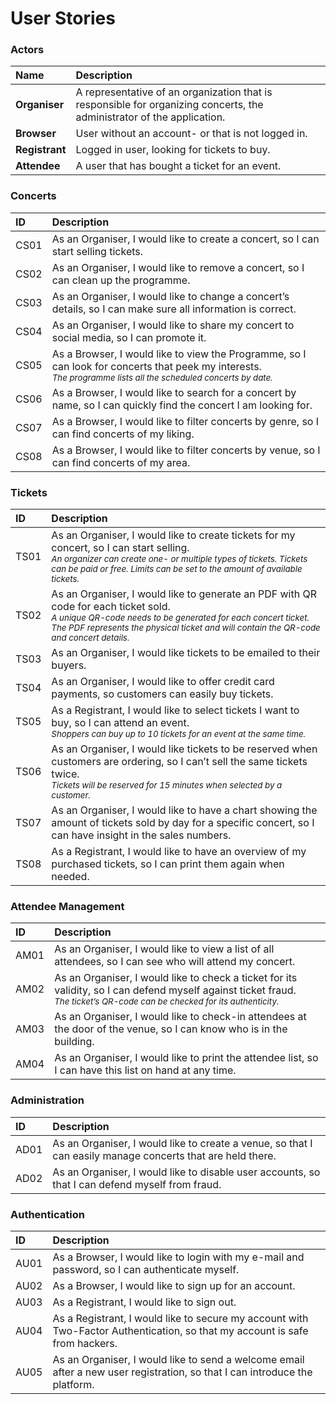 # User Stories

### Actors

| Name           | Description                                                                                                            |
| :------------- | :--------------------------------------------------------------------------------------------------------------------- |
| **Organiser**  | A representative of an organization that is responsible for organizing concerts, the administrator of the application. |
| **Browser**    | User without an account- or that is not logged in.                                                                     |
| **Registrant** | Logged in user, looking for tickets to buy.                                                                            |
| **Attendee**   | A user that has bought a ticket for an event.                                                                          |

### Concerts
| ID   | Description                                                                                                                                                                       |
| :--- | :-------------------------------------------------------------------------------------------------------------------------------------------------------------------------------- |
| CS01  | As an Organiser, I would like to create a concert, so I can start selling tickets.                                                                                                |
| CS02  | As an Organiser, I would like to remove a concert, so I can clean up the programme.                                                                                               |
| CS03  | As an Organiser, I would like to change a concert’s details, so I can make sure all information is correct.                                                                       |
| CS04  | As an Organiser, I would like to share my concert to social media, so I can promote it.                                                                                           |
| CS05  | As a Browser, I would like to view the Programme, so I can look for concerts that peek my interests. <br><small>*The programme lists all the scheduled concerts by date.*</small> |
| CS06  | As a Browser, I would like to search for a concert by name, so I can quickly find the concert I am looking for.                                                                   |
| CS07  | As a Browser, I would like to filter concerts by genre, so I can find concerts of my liking.                                                                                      |
| CS08  | As a Browser, I would like to filter concerts by venue, so I can find concerts of my area.                                                                                        |

### Tickets
| ID   | Description                                                                                                                                                                                                                                                              |
| :--- | :----------------------------------------------------------------------------------------------------------------------------------------------------------------------------------------------------------------------------------------------------------------------- |
| TS01  | As an Organiser, I would like to create tickets for my concert, so I can start selling. <br> <small> <i> An organizer can create one- or multiple types of tickets. Tickets can be paid or free. Limits can be set to the amount of available tickets. </i></small>      |
| TS02  | As an Organiser, I would like to generate an PDF with QR code for each ticket sold. <br> <small> <i>A unique QR-code needs to be generated for each concert ticket. The PDF represents the physical ticket and will contain the QR-code and concert details.</i></small> |
| TS03  | As an Organiser, I would like tickets to be emailed to their buyers.                                                                                                                                                                                                     |
| TS04  | As an Organiser, I would like to offer credit card payments, so customers can easily buy tickets.                                                                                                                                                                        |
| TS05  | As a Registrant, I would like to select tickets I want to buy, so I can attend an event.<br> <small> <i>Shoppers can buy up to 10 tickets for an event at the same time.</i></small>                                                                                     |
| TS06  | As an Organiser, I would like tickets to be reserved when customers are ordering, so I can’t sell the same tickets twice. <br><small><i>Tickets will be reserved for 15 minutes when selected by a customer.</i></small>                                                 |
| TS07  | As an Organiser, I would like to have a chart showing the amount of tickets sold by day for a specific concert, so I can have insight in the sales numbers.                                                                                                              |
| TS08  | As a Registrant, I would like to have an overview of my purchased tickets, so I can print them again when needed.                                                                                                                                                        |
### Attendee Management
| ID   | Description                                                                                                                                                                                   |
| :--- | :-------------------------------------------------------------------------------------------------------------------------------------------------------------------------------------------- |
| AM01 | As an Organiser, I would like to view a list of all attendees, so I can see who will attend my concert.                                                                                       |
| AM02 | As an Organiser, I would like to check a ticket for its validity, so I can defend myself against ticket fraud. <br><small>*The ticket’s QR-code can be checked for its authenticity.*</small> |
| AM03 | As an Organiser, I would like to check-in attendees at the door of the venue, so I can know who is in the building.                                                                           |
| AM04 | As an Organiser, I would like to print the attendee list, so I can have this list on hand at any time.                                                                                        |

### Administration
| ID   | Description                                                                                                |
| :--- | :--------------------------------------------------------------------------------------------------------- |
| AD01  | As an Organiser, I would like to create a venue, so that I can easily manage concerts that are held there. |
| AD02  | As an Organiser, I would like to disable user accounts, so that I can defend myself from fraud.            |

### Authentication
| ID     | Description                                                                                                                 |
| :----- | :-------------------------------------------------------------------------------------------------------------------------- |
| AU01 | As a Browser, I would like to login with my e-mail and password, so I can authenticate myself.                              |
| AU02 | As a Browser, I would like to sign up for an account.                                                                       |
| AU03 | As a Registrant, I would like to sign out.                                                                                  |
| AU04 | As a Registrant, I would like to secure my account with Two-Factor Authentication, so that my account is safe from hackers. |
| AU05 | As an Organiser, I would like to send a welcome email after a new user registration, so that I can introduce the platform.  |